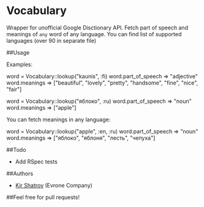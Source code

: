 # Vocabulary

Wrapper for unofficial Google Disctionary API. Fetch part of speech and meanings of `any` word of any language.
You can find list of supported languages (over 90 in separate file)

##Usage

Examples:

  word = Vocabulary::lookup("kaunis", :fi)
  word.part_of_speech
   => "adjective" 
  word.meanings
   => ["beautiful", "lovely", "pretty", "handsome", "fine", "nice", "fair"] 
   
  word = Vocabulary::lookup("яблоко", :ru)
  word.part_of_speech
   => "noun"
  word.meanings
   => ["apple"]
   
You can fetch meanings in any language:

  word = Vocabulary::lookup("apple", :en, :ru)
  word.part_of_speech
   => "noun"
  word.meanings
   => ["яблоко", "яблоня", "лесть", "чепуха"]

##Todo

- Add RSpec tests

##Authors

- [Kir Shatrov](https://github.com/kirs/) (Evrone Company)

##Feel free for pull requests!